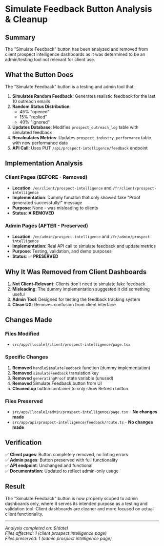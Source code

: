 # Simulate Feedback Button Analysis & Cleanup

## Summary

The "Simulate Feedback" button has been analyzed and removed from client prospect intelligence dashboards as it was determined to be an admin/testing tool not relevant for client use.

## What the Button Does

The "Simulate Feedback" button is a testing and admin tool that:

1. **Simulates Random Feedback**: Generates realistic feedback for the last 10 outreach emails
2. **Random Status Distribution**:
   - 45% "opened" 
   - 15% "replied"
   - 40% "ignored"
3. **Updates Database**: Modifies `prospect_outreach_log` table with simulated feedback
4. **Recalculates Metrics**: Updates `prospect_industry_performance` table with new performance data
5. **API Call**: Uses PUT `/api/prospect-intelligence/feedback` endpoint

## Implementation Analysis

### Client Pages (BEFORE - Removed)
- **Location**: `/en/client/prospect-intelligence` and `/fr/client/prospect-intelligence`
- **Implementation**: Dummy function that only showed fake "Proof generated successfully!" message
- **Purpose**: None - was misleading to clients
- **Status**: ❌ **REMOVED**

### Admin Pages (AFTER - Preserved)
- **Location**: `/en/admin/prospect-intelligence` and `/fr/admin/prospect-intelligence`  
- **Implementation**: Real API call to simulate feedback and update metrics
- **Purpose**: Testing, validation, and demo purposes
- **Status**: ✅ **PRESERVED**

## Why It Was Removed from Client Dashboards

1. **Not Client-Relevant**: Clients don't need to simulate fake feedback
2. **Misleading**: The dummy implementation suggested it did something useful
3. **Admin Tool**: Designed for testing the feedback tracking system
4. **Clean UX**: Removes confusion from client interface

## Changes Made

### Files Modified
- `src/app/[locale]/client/prospect-intelligence/page.tsx`

### Specific Changes
1. **Removed** `handleSimulateFeedback` function (dummy implementation)
2. **Removed** `simulateFeedback` translation key
3. **Removed** `generatingProof` state variable (unused)
4. **Removed** Simulate Feedback button from UI
5. **Cleaned up** button container to only show Refresh button

### Files Preserved
- `src/app/[locale]/admin/prospect-intelligence/page.tsx` - **No changes made**
- `src/app/api/prospect-intelligence/feedback/route.ts` - **No changes made**

## Verification

✅ **Client pages**: Button completely removed, no linting errors  
✅ **Admin pages**: Button preserved with full functionality  
✅ **API endpoint**: Unchanged and functional  
✅ **Documentation**: Updated to reflect admin-only usage  

## Result

The "Simulate Feedback" button is now properly scoped to admin dashboards only, where it serves its intended purpose as a testing and validation tool. Client dashboards are cleaner and more focused on actual client functionality.

---

*Analysis completed on: $(date)*  
*Files affected: 1 (client prospect intelligence page)*  
*Files preserved: 1 (admin prospect intelligence page)*
